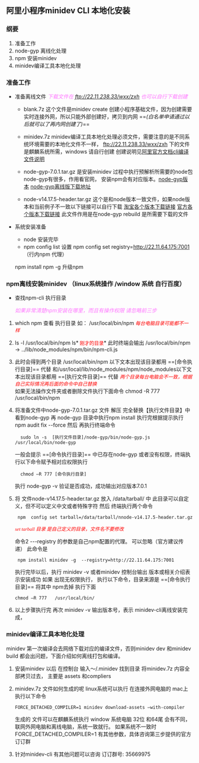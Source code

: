 ## 阿里小程序minidev CLI 本地化安装
### 纲要
1. 准备工作
2. node-gyp 离线化处理
3. npm 安装minidev
4. minidev编译工具本地化处理



### 准备工作
* 准备离线文件
   *<font color="#f7f">下载文件在 ftp://22.11.238.33/wxx/zxh 也可以自行下载创建</font>* 

   * blank.7z  这个文件是minidev create 创建小程序基础文件，因为创建需要实时连接外网，所以只能外部创建好，拷贝到内网  ==_(白名单申请通过以后就可以了再内网创建了)_==
   * minidev.7z  minidev编译工具本地化处理必须文件，需要注意的是不同系统环境需要的本地化文件不一样， ftp://22.11.238.33/wxx/zxh 下的文件是麒麟系统所需，windows 请自行创建 创建说明见[阿里官方文档cli编译文件说明](https://opendocs.alipay.com/mini/02pzeh) 
   * node-gyp-7.0.1.tar.gz 是安装minidev 过程中执行预解析所需要的node包 node-gyp有很多，作用看官网， 安装npm会有对应版本。[node-gyp版本](https://www.npmjs.com/package/node-gyp) [node-gyp离线版下载地址](https://github.com/nodejs/node-gyp/archive/v7.0.1.tar.gz) 

   * node-v14.17.5-header.tar.gz  这个是和node版本一致文件，如果node版本和当前例子不一致以下链接可以自行下载
        [淘宝各个版本下载链接](https://npm.taobao.org/mirrors/node/)
       [官方各个版本下载链接](https://nodejs.org/dist/)
    此文件作用是在node-gyp rebuild 是所需要下载的文件

* 系统安装准备 
    * node 安装完毕
    * npm config list 设置
      npm config set registry=http://22.11.64.175:7001 （行内npm 代理）
      
     npm install npm -g  升级npm

###  npm离线安装minidev （linux系统操作 /window 系统 自行百度）
* 查找npm-cli 执行目录
 
  *<font color="#f7f">如果非常清楚npm安装在哪里，而且有操作权限 请忽略前三步</font>* 
1. which npm   查看  执行目录 如： /usr/local/bin/npm  *<font face="仿宋" color=red size=2> 每台电脑目录可能都不一样</font>*  
2. ls -l /usr/local/bin/npm ls*<font face="仿宋" color=red size=2> 刚才的目录</font>*  此时终端会输出   /usr/local/bin/npm -> ../lib/node_modules/npm/bin/npm-cli.js  
3. 此时会得到两个目录  /usr/local/bin/npm 以下文本出现该目录都用  ==[命令执行目录]== 代替
和/usr/local/lib/node_modules/npm/node_modules以下文本出现该目录都用  ==[执行文件目录]==  代替  *<font face="仿宋" color=red size=2> 两个目录每台电脑会不一致，根据自己实际情况再后面的命令中自己替换</font>*     
如果无法操作文件夹或者删除文件执行下面命令
chmod -R 777 /usr/local/bin/npm

 4.  将准备文件中node-gyp-7.0.1.tar.gz 文件 解压 完全替换【执行文件目录】中看到node-gyp  再 node-gyp 目录中执行npm install 执行完根据提示执行 npm audit fix --force
        然后 再执行终端命令  
        
           sudo ln -s  [执行文件目录]/node-gyp/bin/node-gyp.js  /usr/local/bin/node-gyp

        一般会提示 ==[命令执行目录]== 中已存在node-gyp 或者没有权限，终端执行以下命令赋予相对应权限执行
        
           chmod —R 777 [命令执行目录]

       执行 node-gyp -v 验证是否成功，成功输出对应版本7.0.1
 
5.  将 文件node-v14.17.5-header.tar.gz 放入 /data/tarball/ 中 此目录可以自定义，但不可以定义中文或者特殊字符  然后 终端执行两个命令 
     
         npm  config set tarball=/data/tarball/nnode-v14.17.5-header.tar.gz  

    *<font face="仿宋" color=red size=2> set tarball  目录 是自己定义的目录，文件名不要修改</font>*
        
    命令2 ---registry 的参数是自己npm配置的代理。  可以忽略（官方建议传递） 此命令是
            
         npm install minidev -g  --registry=http://22.11.64.175:7001

     执行完毕以后，执行 minidev -v  或者minidev  控制台输出 版本或相关介绍表示安装成功
     如果 出现无权限执行，   执行以下命令，目录来源是 ==[命令执行目录]== 将其中 npm去掉 执行下面

        chmod —R 777   /usr/local/bin/

6. 以上步骤执行完 再次 minidev -v 输出版本号，表示 minidev-cli离线安装完成，


###  minidev编译工具本地化处理
minidev 第一次编译会去网络下载对应的编译文件，否则minidev  dev 和minidev build 都会出问题，下面介绍如何离线打包和编译。
1. 安装minidev 以后 在控制台 输入～/.minidev 找到目录 将minidev.7z 内容全部拷贝过去， 主要是
  assets 和compliers    
2. minidev.7z 文件如何生成的呢  linux系统可以执行 在连接外网电脑的
   mac上执行以下命令
 
       FORCE_DETACHED_COMPILER=1 minidev download-assets —with-compiler
    生成的 文件可以在麒麟系统执行
    window 系统电脑 32位 和64尾 会有不同， 联网外网电脑和离线电脑，系统一致就行。
    如果系统不一致时 FORCE_DETACHED_COMPILER=1  有其他参数，具体咨询第三步提供的官方订订群

3. 针对minidev-cli 有其他问题可以咨询 订订群号: 35669975